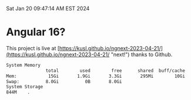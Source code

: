 Sat Jan 20 09:47:14 AM EST 2024

# Angular 16?


This project is live at [https://kusl.github.io/ngnext-2023-04-21/](https://kusl.github.io/ngnext-2023-04-21/ "next!") thanks to Github.

```bash
System Memory
               total        used        free      shared  buff/cache   available
Mem:            15Gi       1.9Gi       3.3Gi       295Mi        10Gi        13Gi
Swap:          8.0Gi          0B       8.0Gi
System Storage
844M	.
```
